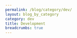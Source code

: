 ```yaml
---
permalink: /blog/category/dev/
layout: blog_by_category
category: dev
title: Development
breadcrumbs: true
---
```

